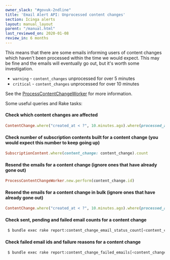 ```yaml
---
owner_slack: "#govuk-2ndline"
title: 'Email Alert API: Unprocessed content changes'
section: Icinga alerts
layout: manual_layout
parent: "/manual.html"
last_reviewed_on: 2020-01-08
review_in: 6 months
---
```


This means that there are some emails informing users of content changes
which haven't been processed within the time we would expect.
This may be fine and the emails will eventually go out, but it's worth some investigation.

* `warning` - `content_changes` unprocessed for over 5 minutes
* `critical` - `content_changes` unprocessed for over 10 minutes

See the [ProcessContentChangeWorker][content-change-worker] for more information.

Some useful queries and Rake tasks:

#### Check which content changes are affected

```ruby
ContentChange.where("created_at < ?", 10.minutes.ago).where(processed_at: nil)
```

#### Check number of subscription contents built for a content change (you would expect this number to keep going up)

```ruby
SubscriptionContent.where(content_change: content_change).count
```

#### Resend the emails for a content change (ignore ones that have already gone out)

```ruby
ProcessContentChangeWorker.new.perform(content_change.id)
```

#### Resend the emails for a content change in bulk (ignore ones that have already gone out)

```ruby
ContentChange.where("created_at < ?", 10.minutes.ago).where(processed_at: nil).map { |content_change| ProcessContentChangeWorker.new.perform(content_change.id)  }
```

#### Check sent, pending and failed email counts for a content change

```sh
 $ bundle exec rake report:content_change_email_status_count[<content_change_id>]
```

#### Check failed email ids and failure reasons for a content change

```sh
 $ bundle exec rake report:content_change_failed_emails[<content_change_id>]
```

[content-change-worker]: https://github.com/alphagov/email-alert-api/blob/master/app/workers/process_content_change_worker.rb
